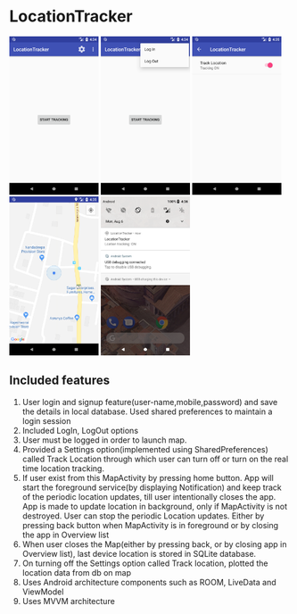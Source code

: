 # LocationTracker

<p float="left">
  <img src="screen_shots/screenshot_one.png" width="160"/>
  <img src="screen_shots/screenshot_two.png" width="160" />
  <img src="screen_shots/screenshot_three.png" width="160" />
  <img src="screen_shots/screenshot_four.png" width="160" />
  <img src="screen_shots/screenshot_five.png" width="160" /> 
</p>

## Included features
<ol>
<li> User login​ and signup​ feature(user-name,mobile,password) and save the details in local database.
Used shared preferences to maintain a login session</li>
<li>Included LogIn, LogOut options</li>
<li>User must be logged in order to launch map.</li>
<li>Provided a Settings option(implemented using SharedPreferences) called Track Location through which user can turn off or turn on the real time location tracking.</li>
<li>If user exist from this MapActivity by pressing home button. App will start the foreground service(by displaying Notification)
    and keep track of the periodic location updates, till user intentionally closes the app.
    App is made to update location in background, only if MapActivity is not destroyed. User can stop the periodic Location updates.
    Either by pressing back button when MapActivity is in foreground or by closing the app in Overview list</li>
<li>When user closes the Map(either by pressing back, or by closing app in Overview list),
    last device location is stored in SQLite database.</li>
<li>On turning off the Settings option called Track location, plotted the location data from db on map</li>
<li>Uses Android architecture components such as ROOM, LiveData and ViewModel</li>
<li>Uses MVVM architecture</li>
</ol>
